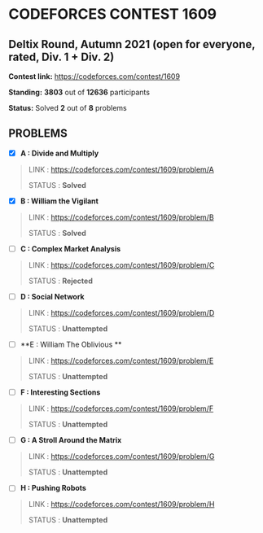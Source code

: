 # CODEFORCES CONTEST 1609

## Deltix Round, Autumn 2021 (open for everyone, rated, Div. 1 + Div. 2)

**Contest link:** https://codeforces.com/contest/1609

**Standing:** **3803** out of **12636** participants

**Status:** Solved **2** out of **8** problems

## PROBLEMS

- [x] **A : Divide and Multiply**

> LINK : https://codeforces.com/contest/1609/problem/A
>
>STATUS : **Solved**

- [x] **B : William the Vigilant**

> LINK : https://codeforces.com/contest/1609/problem/B
>
>STATUS : **Solved**

- [ ] **C : Complex Market Analysis**

> LINK : https://codeforces.com/contest/1609/problem/C
>
>STATUS : **Rejected**

- [ ] **D : Social Network**

> LINK : https://codeforces.com/contest/1609/problem/D
>
>STATUS : **Unattempted**

- [ ] **E : William The Oblivious **

> LINK : https://codeforces.com/contest/1609/problem/E
>
>STATUS : **Unattempted**

- [ ] **F : Interesting Sections**

> LINK : https://codeforces.com/contest/1609/problem/F
>
>STATUS : **Unattempted**

- [ ] **G : A Stroll Around the Matrix**

> LINK : https://codeforces.com/contest/1609/problem/G
>
>STATUS : **Unattempted**

- [ ] **H : Pushing Robots**

> LINK : https://codeforces.com/contest/1609/problem/H
>
>STATUS : **Unattempted**

